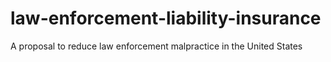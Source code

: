 # law-enforcement-liability-insurance
A proposal to reduce law enforcement malpractice in the United States
